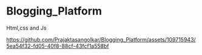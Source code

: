 # Blogging_Platform
 Html,css and Js


https://github.com/Prajaktasangolkar/Blogging_Platform/assets/109715943/5ea54f32-fd05-40f8-88cf-43fcf1a558bf

